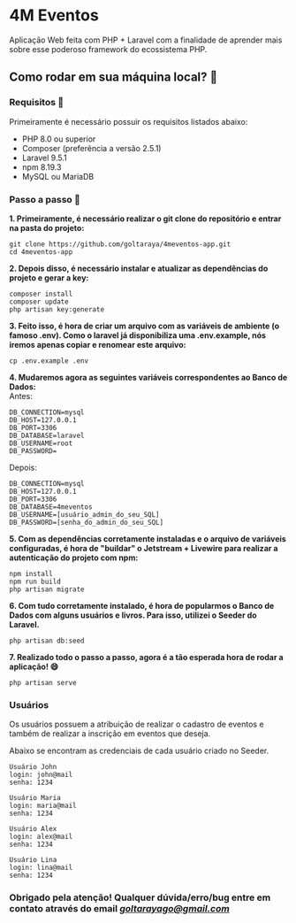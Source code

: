 # 4M Eventos
Aplicação Web feita com PHP + Laravel com a finalidade de aprender mais sobre esse poderoso framework do ecossistema PHP. 

## Como rodar em sua máquina local? 🤔
### Requisitos 🚩
Primeiramente é necessário possuir os requisitos listados abaixo:
- PHP 8.0 ou superior
- Composer (preferência a versão 2.5.1)
- Laravel 9.5.1
- npm 8.19.3
- MySQL ou MariaDB

### Passo a passo 🚶
**1. Primeiramente, é necessário realizar o git clone do repositório e entrar na pasta do projeto:**

```
git clone https://github.com/goltaraya/4meventos-app.git
cd 4meventos-app
```

**2. Depois disso, é necessário instalar e atualizar as dependências do projeto e gerar a key:**
```
composer install
composer update
php artisan key:generate
```

**3. Feito isso, é hora de criar um arquivo com as variáveis de ambiente (o famoso .env). Como o laravel já disponibiliza uma .env.example, nós iremos apenas copiar e renomear este arquivo:**
```
cp .env.example .env
```

**4. Mudaremos agora as seguintes variáveis correspondentes ao Banco de Dados:**
<br>Antes:
```
DB_CONNECTION=mysql
DB_HOST=127.0.0.1
DB_PORT=3306
DB_DATABASE=laravel
DB_USERNAME=root
DB_PASSWORD=
```

Depois: 
```
DB_CONNECTION=mysql
DB_HOST=127.0.0.1
DB_PORT=3306
DB_DATABASE=4meventos
DB_USERNAME=[usuário_admin_do_seu_SQL]
DB_PASSWORD=[senha_do_admin_do_seu_SQL]
```

**5. Com as dependências corretamente instaladas e o arquivo de variáveis configuradas, é hora de "buildar" o Jetstream + Livewire para realizar a autenticação do projeto com npm:**
```
npm install
npm run build
php artisan migrate
```
**6. Com tudo corretamente instalado, é hora de popularmos o Banco de Dados com alguns usuários e livros. Para isso, utilizei o Seeder do Laravel.**
```
php artisan db:seed
```

**7. Realizado todo o passo a passo, agora é a tão esperada hora de rodar a aplicação! 😄**
```
php artisan serve
```

### Usuários
Os usuários possuem a atribuição de realizar o cadastro de eventos e também de realizar a inscrição em eventos que deseja. <br>

Abaixo se encontram as credenciais de cada usuário criado no Seeder.

```
Usuário John
login: john@mail
senha: 1234
```
```
Usuário Maria
login: maria@mail
senha: 1234
```
```
Usuário Alex
login: alex@mail
senha: 1234
```
```
Usuário Lina
login: lina@mail
senha: 1234
```

### Obrigado pela atenção! Qualquer dúvida/erro/bug entre em contato através do email *goltarayago@gmail.com*
